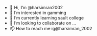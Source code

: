- 👋 Hi, I’m @harsimran2002
- 👀 I’m interested in gamming
- 🌱 I’m currently learning sault college
- 💞️ I’m looking to collaborate on ...
- 📫 How to reach me ig@harsimran_2002
<!---
harsimran2002/harsimran2002 is a ✨ special ✨ repository because its `README.md` (this file) appears on your GitHub profile.
You can click the Preview link to take a look at your changes.
--->
